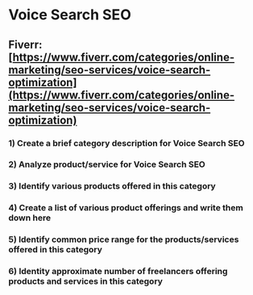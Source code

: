# Voice Search SEO
## Fiverr: [https://www.fiverr.com/categories/online-marketing/seo-services/voice-search-optimization](https://www.fiverr.com/categories/online-marketing/seo-services/voice-search-optimization)
### 1) Create a brief category description for Voice Search SEO
### 2) Analyze product/service for Voice Search SEO
### 3) Identify various products offered in this category
### 4) Create a list of various product offerings and write them down here
### 5) Identify common price range for the products/services offered in this category
### 6) Identity approximate number of freelancers offering products and services in this category
